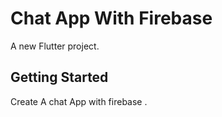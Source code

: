# Chat App With Firebase

A new Flutter project.

## Getting Started

Create A chat App with firebase .
